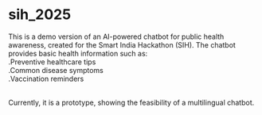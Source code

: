 # sih_2025
This is a demo version of an AI-powered chatbot for public health awareness, created for the Smart India Hackathon (SIH).
The chatbot provides basic health information such as:<br>
.Preventive healthcare tips<br>
.Common disease symptoms<br>
.Vaccination reminders<br><br>

Currently, it is a prototype, showing the feasibility of a multilingual chatbot.
